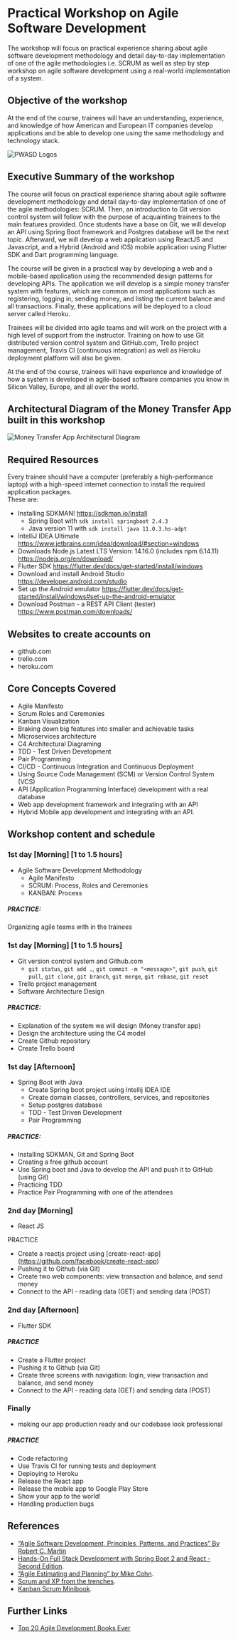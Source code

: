 # Practical Workshop on Agile Software Development

The workshop will focus on practical experience sharing about agile software development methodology and detail day-to-day implementation of one of the agile methodologies i.e. SCRUM as well as step by step workshop on agile software development using a real-world implementation of a system.

## Objective of the workshop 
At the end of the course, trainees will have an understanding, experience, and knowledge of how American and European IT companies develop applications and be able to develop one using the same methodology and technology stack.

![PWASD Logos](PWASD_poster.png)

## Executive Summary of the workshop

The course will focus on practical experience sharing about agile software development methodology and detail day-to-day implementation of one of the agile methodologies: SCRUM. Then, an introduction to Git version control system will follow with the purpose of acquainting trainees to the main features provided. Once students have a base on Git, we will develop an API using Spring Boot framework and Postgres database will be the next topic. Afterward, we will develop a web application using ReactJS and Javascript, and a Hybrid (Android and iOS) mobile application using Flutter SDK and Dart programming language.  

The course will be given in a practical way by developing a web and a mobile-based application using the recommended design patterns for developing APIs. The application we will develop is a simple money transfer system with features, which are common on most applications such as registering, logging in, sending money, and listing the current balance and all transactions. Finally, these applications will be deployed to a cloud server called Heroku.  

Trainees will be divided into agile teams and will work on the project with a high level of support from the instructor. Training on how to use Git distributed version control system and GitHub.com, Trello project management, Travis CI (continuous integration) as well as Heroku deployment platform will also be given.  

At the end of the course, trainees will have experience and knowledge of how a system is developed in agile-based software companies you know in Silicon Valley, Europe, and all over the world.  

## Architectural Diagram of the Money Transfer App built in this workshop  
![Money Transfer App Architectural Diagram](Money_Transfer_App_Architectural_Diagram.png)

## Required Resources
Every trainee should have a computer (preferably a high-performance laptop) with a high-speed internet connection to install the required application packages.  
These are:  
- Installing SDKMAN! https://sdkman.io/install
  - Spring Boot with `sdk install springboot 2.4.3`
  - Java version 11 with `sdk install java 11.0.3.hs-adpt`
- IntelliJ IDEA Ultimate https://www.jetbrains.com/idea/download/#section=windows
- Downloads Node.js Latest LTS Version: 14.16.0 (includes npm 6.14.11) https://nodejs.org/en/download/
- Flutter SDK https://flutter.dev/docs/get-started/install/windows
- Download and install Android Studio https://developer.android.com/studio
- Set up the Android emulator https://flutter.dev/docs/get-started/install/windows#set-up-the-android-emulator
- Download Postman - a REST API Client (tester) https://www.postman.com/downloads/

## Websites to create accounts on
- github.com
- trello.com
- heroku.com

## Core Concepts Covered
- Agile Manifesto
- Scrum Roles and Ceremonies
- Kanban Visualization
- Braking down big features into smaller and achievable tasks
- Microservices architecture
- C4 Architectural Diagraming
- TDD - Test Driven Development
- Pair Programming
- CI/CD - Continuous Integration and Continuous Deployment
- Using Source Code Management (SCM) or Version Control System (VCS)
- API (Application Programming Interface) development with a real database
- Web app development framework and integrating with an API
- Hybrid Mobile app development and integrating with an API. 

## Workshop content and schedule
### 1st day [Morning] [1 to 1.5 hours]
- Agile Software Development Methodology
  - Agile Manifesto
  - SCRUM: Process, Roles and Ceremonies
  - KANBAN: Process

##### PRACTICE:
Organizing agile teams with in the trainees

### 1st day [Morning] [1 to 1.5 hours]
- Git version control system and Github.com
  - `git status`, `git add .`, `git commit -m "<message>"`, `git push`, `git pull`, `git clone`, `git branch`, `git merge`, `git rebase`, `git reset` 
- Trello project management
- Software Architecture Design
  
##### PRACTICE:
- Explanation of the system we will design (Money transfer app)
- Design the architecture using the C4 model
- Create Github repository
- Create Trello board

### 1st day [Afternoon]
- Spring Boot with Java
  - Create Spring boot project using Intellij IDEA IDE
  - Create domain classes, controllers, services, and repositories
  - Setup postgres database
  - TDD - Test Driven Development
  - Pair Programming

##### PRACTICE: 
- Installing SDKMAN, Git and Spring Boot
- Creating a free github account
- Use Spring boot and Java to develop the API and push it to GitHub (using Git)
- Practicing TDD
- Practice Pair Programming with one of the attendees

### 2nd day [Morning]
- React JS

PRACTICE
- Create a reactjs project using [create-react-app] (https://github.com/facebook/create-react-app)
- Pushing it to Github (via Git)
- Create two web components: view transaction and balance, and send money
- Connect to the API - reading data (GET) and sending data (POST)

### 2nd day [Afternoon]
- Flutter SDK

##### PRACTICE
- Create a Flutter project
- Pushing it to Github (via Git)
- Create three screens with navigation: login, view transaction and balance, and send money
- Connect to the API - reading data (GET) and sending data (POST)

### Finally
- making our app production ready and our codebase look professional

##### PRACTICE
- Code refactoring
- Use Travis CI for running tests and deployment
- Deploying to Heroku
- Release the React app
- Release the mobile app to Google Play Store
- Show your app to the world!
- Handling production bugs

## References
- [“Agile Software Development, Principles, Patterns, and Practices” By Robert C. Martin](http://www.amazon.com/gp/product/0135974445?ie=UTF8&tag=lstasd01-20&linkCode=as2&camp=1789&creative=9325&creativeASIN=0135974445)  
- [Hands-On Full Stack Development with Spring Boot 2 and React - Second Edition](https://www.packtpub.com/product/hands-on-full-stack-development-with-spring-boot-2-and-react-second-edition/9781838822361). 
- [“Agile Estimating and Planning” by Mike Cohn](http://www.amazon.com/gp/product/0131479415?ie=UTF8&tag=lstasd01-20&linkCode=as2&camp=1789&creative=9325&creativeASIN=0131479415). 
- [Scrum and XP from the trenches](https://www.crisp.se/bocker-och-produkter/scrum-and-xp-from-the-trenches). 
- [Kanban Scrum Minibook](http://www.infoq.com/minibooks/kanban-scrum-minibook). 

## Further Links
- [Top 20 Agile Development Books Ever](http://noop.nl/2008/06/top-20-best-agile-development-books-ever.html)



